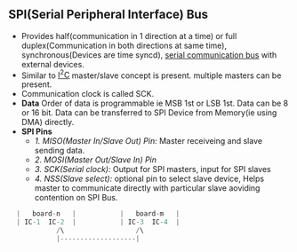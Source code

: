 ## SPI(Serial Peripheral Interface) Bus
- Provides half(communication in 1 direction at a time) or full duplex(Communication in both directions at same time), synchronous(Devices are time syncd), [serial communication bus](/cpu_memory_thread_process/CPU/Communication/Serial_Parallel_Bus.md) with external devices.
- Similar to [I<sup>2</sup>C](/cpu_memory_thread_process/CPU/Communication/Buses/I2C.md) master/slave concept is present. multiple masters can be present.
- Communication clock is called SCK.
- **Data** Order of data is programmable ie MSB 1st or LSB 1st. Data can be 8 or 16 bit. Data can be transferred to SPI Device from Memory(ie using DMA) directly.
- **SPI Pins**
  - *1. MISO(Master In/Slave Out) Pin:* Master receiveing and slave sending data.
  - *2. MOSI(Master Out/Slave In) Pin*
  - *3. SCK(Serial clock):* Output for SPI masters, input for SPI slaves
  - *4. NSS(Slave select):* optional pin to select slave device, Helps master to communicate directly with particular slave aoviding contention on SPI Bus.
```c
  |   board-n   |           |   board-m   |
  | IC-1  IC-2  |           | IC-3  IC-4  |
            /\                  /\
            |-------------------|
```
